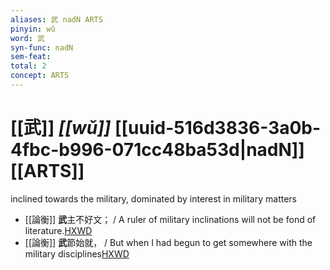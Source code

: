 ```yaml
---
aliases: 武 nadN ARTS
pinyin: wǔ
word: 武
syn-func: nadN
sem-feat: 
total: 2
concept: ARTS 
---
```

# [[武]] *[[wǔ]]*  [[uuid-516d3836-3a0b-4fbc-b996-071cc48ba53d|nadN]] [[ARTS]]
inclined towards the military, dominated by interest in military matters
 - [[論衡]] **武**主不好文； / A ruler of military inclinations will not be fond of literature.[HXWD](https://hxwd.org/textview.html?location=KR3j0080_tls_001-8a.22)
 - [[論衡]] **武**節始就， / But when I had begun to get somewhere with the military disciplines[HXWD](https://hxwd.org/textview.html?location=KR3j0080_tls_001-8a.59)